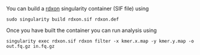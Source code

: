 You can build a [rdxon](https://github.com/tobiasrausch/rdxon) singularity container (SIF file) using

`sudo singularity build rdxon.sif rdxon.def`

Once you have built the container you can run analysis using

`singularity exec rdxon.sif rdxon filter -x kmer.x.map -y kmer.y.map -o out.fq.gz in.fq.gz`
